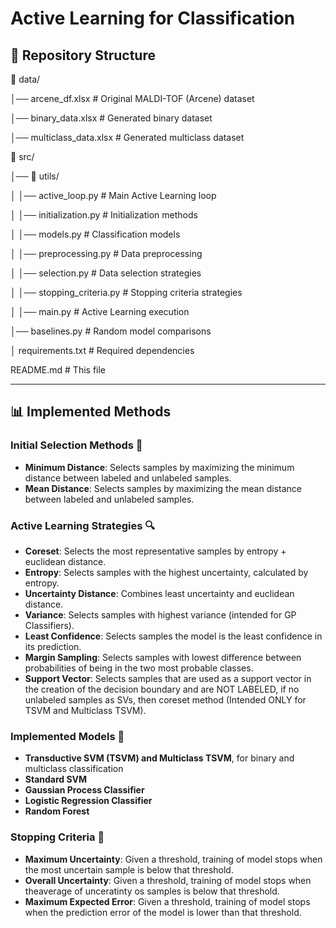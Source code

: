 # Active Learning for Classification

## 📂 Repository Structure 
📁 data/

│── arcene_df.xlsx                   # Original MALDI-TOF (Arcene) dataset

│── binary_data.xlsx                 # Generated binary dataset

│── multiclass_data.xlsx             # Generated multiclass dataset

📁 src/

│── 📁 utils/

│   │── active_loop.py               # Main Active Learning loop

│   │── initialization.py            # Initialization methods

│   │── models.py                    # Classification models

│   │── preprocessing.py             # Data preprocessing

│   │── selection.py                 # Data selection strategies

│   │── stopping_criteria.py         # Stopping criteria strategies

│   │── main.py                      # Active Learning execution

│── baselines.py                     # Random model comparisons

│ requirements.txt                   # Required dependencies

README.md                            # This file

---
## 📊 Implemented Methods  

### Initial Selection Methods 🎯
- **Minimum Distance**: Selects samples by maximizing the minimum distance between labeled and unlabeled samples.  
- **Mean Distance**: Selects samples by maximizing the mean distance between labeled and unlabeled samples.

### Active Learning Strategies 🔍
- **Coreset**: Selects the most representative samples by entropy + euclidean distance.  
- **Entropy**: Selects samples with the highest uncertainty, calculated by entropy.  
- **Uncertainty Distance**: Combines least uncertainty and euclidean distance.
- **Variance**: Selects samples with highest variance (intended for GP Classifiers).
- **Least Confidence**: Selects samples the model is the least confidence in its prediction.
- **Margin Sampling**: Selects samples with lowest difference between probabilities of being in the two most probable classes.
- **Support Vector**: Selects samples that are used as a support vector in the creation of the decision boundary and are NOT LABELED, if no unlabeled samples as SVs, then coreset method (Intended ONLY for TSVM and Multiclass TSVM). 

### Implemented Models 🧠  
- **Transductive SVM (TSVM) and Multiclass TSVM**, for binary and multiclass classification 
- **Standard SVM**
- **Gaussian Process Classifier**
- **Logistic Regression Classifier**
- **Random Forest**

### Stopping Criteria 🛑
- **Maximum Uncertainty**: Given a threshold, training of model stops when the most uncertain sample is below that threshold.
- **Overall Uncertainty**: Given a threshold, training of model stops when theaverage of unceratinty os samples is below that threshold.
- **Maximum Expected Error**: Given a threshold, training of model stops when the prediction error of the model is lower than that threshold.
